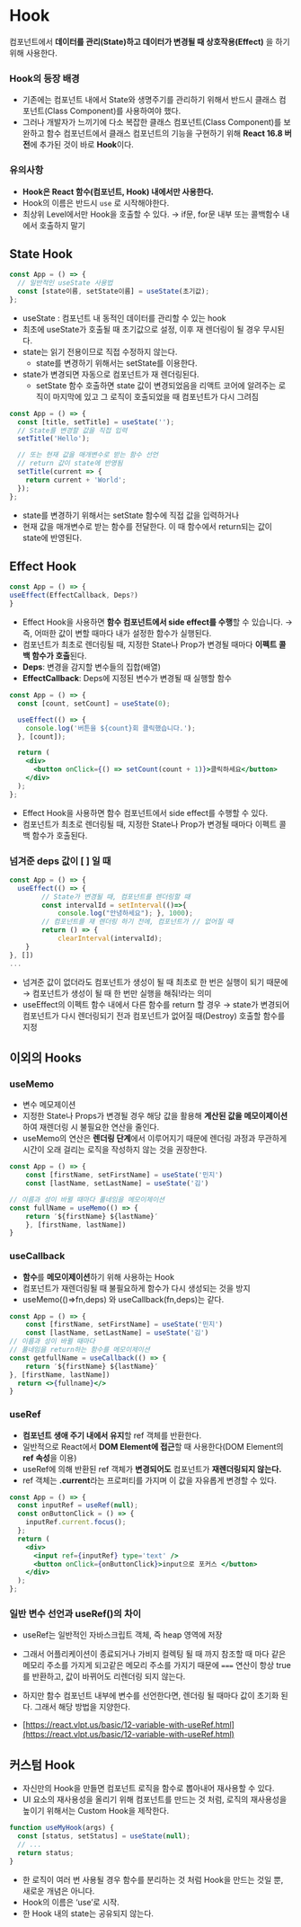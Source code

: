 # Hook

컴포넌트에서 **데이터를 관리(State)하고 데이터가 변경될 때 상호작용(Effect)** 을 하기 위해 사용한다.

### Hook의 등장 배경

- 기존에는 컴포넌트 내에서 State와 생명주기를 관리하기 위해서 반드시 클래스 컴포넌트(Class Component)를 사용하여야 했다.
- 그러나 개발자가 느끼기에 다소 복잡한 클래스 컴포넌트(Class Component)를 보완하고 함수 컴포넌트에서 클래스 컴포넌트의 기능을 구현하기 위해 **React 16.8 버전**에 추가된 것이 바로 **Hook**이다.

### 유의사항

- **Hook은 React 함수(컴포넌트, Hook) 내에서만 사용한다.**
- Hook의 이름은 반드시 `use` 로 시작해야한다.
- 최상위 Level에서만 Hook을 호출할 수 있다.
  → if문, for문 내부 또는 콜백함수 내에서 호출하지 말기

## State Hook

```jsx
const App = () => {
  // 일반적인 useState 사용법
  const [state이름, setState이름] = useState(초기값);
};
```

- useState : 컴포넌트 내 동적인 데이터를 관리할 수 있는 hook
- 최초에 useState가 호출될 때 초기값으로 설정, 이후 재 렌더링이 될 경우 무시된다.
- state는 읽기 전용이므로 직접 수정하지 않는다.
  - state를 변경하기 위해서는 setState를 이용한다.
- state가 변경되면 자동으로 컴포넌트가 재 렌더링된다.
  - setState 함수 호출하면 state 값이 변경되었음을 리액트 코어에 알려주는 로직이 마지막에 있고 그 로직이 호출되었을 때 컴포넌트가 다시 그려짐

```jsx
const App = () => {
  const [title, setTitle] = useState('');
  // State를 변경할 값을 직접 입력
  setTitle('Hello');

  // 또는 현재 값을 매개변수로 받는 함수 선언
  // return 값이 state에 반영됨
  setTitle(current => {
    return current + 'World';
  });
};
```

- state를 변경하기 위해서는 setState 함수에 직접 값을 입력하거나
- 현재 값을 매개변수로 받는 함수를 전달한다. 이 때 함수에서 return되는 값이 state에 반영된다.

## Effect Hook

```jsx
const App = () => {
useEffect(EffectCallback, Deps?)
}
```

- Effect Hook을 사용하면 **함수 컴포넌트에서 side effect를 수행**할 수 있습니다.
  → 즉, 어떠한 값이 변할 때마다 내가 설정한 함수가 실행된다.
- 컴포넌트가 최초로 렌더링될 때, 지정한 State나 Prop가 변경될 때마다 **이펙트 콜백 함수가 호출**된다.
- **Deps**: 변경을 감지할 변수들의 집합(배열)
- **EffectCallback**: Deps에 지정된 변수가 변경될 때 실행할 함수

```jsx
const App = () => {
  const [count, setCount] = useState(0);

  useEffect(() => {
    console.log('버튼을 ${count}회 클릭했습니다.');
  }, [count]);

  return (
    <div>
      <button onClick={() => setCount(count + 1)}>클릭하세요</button>
    </div>
  );
};
```

- Effect Hook을 사용하면 함수 컴포넌트에서 side effect를 수행할 수 있다.
- 컴포넌트가 최초로 렌더링될 때, 지정한 State나 Prop가 변경될 때마다 이펙트 콜백 함수가 호출된다.

### 넘겨준 deps 값이 [ ] 일 때

```jsx
const App = () => {
  useEffect(() => {
		// State가 변경될 때, 컴포넌트를 렌더링할 때
		const intervalId = setInterval(()=>{
			console.log("안녕하세요"); }, 1000);
		// 컴포넌트를 재 렌더링 하기 전에, 컴포넌트가 // 없어질 때
		return () => {
			clearInterval(intervalId);
	}
}, [])
...
```

- 넘겨준 값이 없더라도 컴포넌트가 생성이 될 때 최초로 한 번은 실행이 되기 때문에
  → 컴포넌트가 생성이 될 때 한 번만 실행을 해줘!라는 의미
- useEffect의 이펙트 함수 내에서 다른 함수를 return 할 경우
  → state가 변경되어 컴포넌트가 다시 렌더링되기 전과 컴포넌트가 없어질 때(Destroy) 호출할 함수를 지정

## 이외의 Hooks

### useMemo

- 변수 메모제이션
- 지정한 State나 Props가 변경될 경우 해당 값을 활용해 **계산된 값을 메모이제이션**하여 재렌더링 시 불필요한 연산을 줄인다.
- useMemo의 연산은 **렌더링 단계**에서 이루어지기 때문에 렌더링 과정과 무관하게 시간이 오래 걸리는 로직을 작성하지 않는 것을 권장한다.

```jsx
const App = () => {
	const [firstName, setFirstName] = useState('민지')
	const [lastName, setLastName] = useState('김')

// 이름과 성이 바뀔 때마다 풀네임을 메모이제이션
const fullName = useMemo(() => {
	return ′${firstName} ${lastName}′
	}, [firstName, lastName])
}
```

### useCallback

- **함수**를 **메모이제이션**하기 위해 사용하는 Hook
- 컴포넌트가 재렌더링될 때 불필요하게 함수가 다시 생성되는 것을 방지
- useMemo(()⇒fn,deps) 와 useCallback(fn,deps)는 같다.

```jsx
const App = () => {
	const [firstName, setFirstName] = useState('민지')
	const [lastName, setLastName] = useState('김')
// 이름과 성이 바뀔 때마다
// 풀네임을 return하는 함수를 메모이제이션
const getfullName = useCallback(() => {
	return ′${firstName} ${lastName}′
}, [firstName, lastName])
  return <>{fullname}</>
}
```

### useRef

- **컴포넌트 생애 주기 내에서 유지**할 ref 객체를 반환한다.
- 일반적으로 React에서 **DOM Element에 접근**할 때 사용한다(DOM Element의 **ref 속성**을 이용)
- useRef에 의해 반환된 ref 객체가 **변경되어도** 컴포넌트가 **재렌더링되지 않는다.**
- ref 객체는 **.current**라는 프로퍼티를 가지며 이 값을 자유롭게 변경할 수 있다.

```jsx
const App = () => {
  const inputRef = useRef(null);
  const onButtonClick = () => {
    inputRef.current.focus();
  };
  return (
    <div>
      <input ref={inputRef} type='text' />
      <button onClick={onButtonClick}>input으로 포커스 </button>
    </div>
  );
};
```

### 일반 변수 선언과 useRef()의 차이

- useRef는 일반적인 자바스크립트 객체, 즉 heap 영역에 저장

- 그래서 어플리케이션이 종료되거나 가비지 컬렉팅 될 때 까지 참조할 때 마다 같은 메모리 주소를 가지게 되고같은 메모리 주소를 가지기 때문에 `===` 연산이 항상 true를 반환하고, 값이 바뀌어도 리렌더링 되지 않는다.

- 하지만 함수 컴포넌트 내부에 변수를 선언한다면, 렌더링 될 때마다 값이 초기화 된다. 그래서 해당 방법을 지양한다.

- [https://react.vlpt.us/basic/12-variable-with-useRef.html](https://react.vlpt.us/basic/12-variable-with-useRef.html)

## 커스텀 Hook

- 자신만의 Hook을 만들면 컴포넌트 로직을 함수로 뽑아내어 재사용할 수 있다.
- UI 요소의 재사용성을 올리기 위해 컴포넌트를 만드는 것 처럼, 로직의 재사용성을 높이기 위해서는 Custom Hook을 제작한다.

```jsx
function useMyHook(args) {
  const [status, setStatus] = useState(null);
  // ...
  return status;
}
```

- 한 로직이 여러 번 사용될 경우 함수를 분리하는 것 처럼 Hook을 만드는 것일 뿐, 새로운 개념은 아니다.
- Hook의 이름은 ‘use’로 시작.
- 한 Hook 내의 state는 공유되지 않는다.

